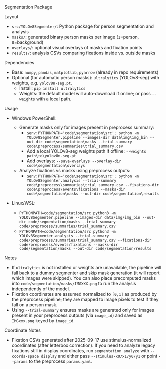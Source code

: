 Segmentation Package

Layout
- `src/YOLOv8Segmenter/`: Python package for person segmentation and analysis
- `masks/`: generated binary person masks per image (`1`=person, `0`=background)
- `overlays/`: optional visual overlays of masks and fixation points
- `results/`: analysis CSVs comparing fixations inside vs. outside masks

Dependencies
- Base: `numpy`, `pandas`, `matplotlib`, `pyarrow` (already in repo requirements)
- Optional (for automatic person masks): `ultralytics` (YOLOv8-seg) with weights, e.g. `yolov8n-seg.pt`.
  - Install: `pip install ultralytics`
  - Weights: the default model will auto-download if online; or pass `--weights` with a local path.

Usage
- Windows PowerShell:
  - Generate masks only for images present in preprocess summary:
    - `$env:PYTHONPATH='code\segmentation\src'; python -m YOLOv8Segmenter.pipeline --images-dir data\img\img_bin --out-dir code\segmentation\masks --trial-summary code\preprocess\summaries\trial_summary.csv`
    - Add a local YOLOv8-seg weights path if offline: `--weights path\to\yolov8n-seg.pt`
    - Add overlays: `--save-overlays --overlay-dir code\segmentation\overlays`
  - Analyze fixations vs masks using preprocess outputs:
    - `$env:PYTHONPATH='code\segmentation\src'; python -m YOLOv8Segmenter.analysis --trial-summary code\preprocess\summaries\trial_summary.csv --fixations-dir code\preprocess\events\fixations --masks-dir code\segmentation\masks --out-dir code\segmentation\results`

- Linux/WSL:
  - `PYTHONPATH=code/segmentation/src python3 -m YOLOv8Segmenter.pipeline --images-dir data/img/img_bin --out-dir code/segmentation/masks --trial-summary code/preprocess/summaries/trial_summary.csv`
  - `PYTHONPATH=code/segmentation/src python3 -m YOLOv8Segmenter.analysis --trial-summary code/preprocess/summaries/trial_summary.csv --fixations-dir code/preprocess/events/fixations --masks-dir code/segmentation/masks --out-dir code/segmentation/results`

Notes
- If `ultralytics` is not installed or weights are unavailable, the pipeline will fall back to a dummy segmenter and skip mask generation (it will report which images were skipped). You can also place precomputed masks into `code/segmentation/masks/IMGXXX.png` to run the analysis independently of the model.
- Fixation coordinates are assumed normalized to `[0,1]` as produced by the preprocess pipeline; they are mapped to image pixels to test if they fall on a person mask.
- Using `--trial-summary` ensures masks are generated only for images present in your preprocess outputs (via `image_id`) and saved as `IMGxxx.png` keyed by `image_id`.


Coordinate Notes
- Fixation CSVs generated after 2025-09-17 use stimulus-normalized coordinates (after letterbox correction). If you need to analyze legacy fixations still in display coordinates, run `segmentation analyze` with `--coords-space display` and either pass `--stimulus-x0/x1/y0/y1` or point `--params` to the preprocess `params.yaml`.
